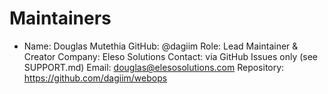 # Maintainers

- Name: Douglas Mutethia
  GitHub: @dagiim
  Role: Lead Maintainer & Creator
  Company: Eleso Solutions
  Contact: via GitHub Issues only (see SUPPORT.md)
  Email: douglas@elesosolutions.com
  Repository: https://github.com/dagiim/webops
